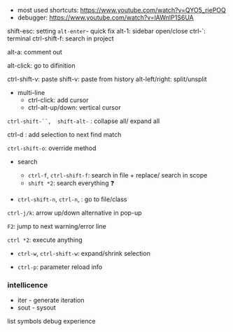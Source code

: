 - most used shortcuts: https://www.youtube.com/watch?v=QYO5_riePOQ
- debugger: https://www.youtube.com/watch?v=lAWnIP1S6UA

shift-esc: setting
`alt-enter`- quick fix
alt-1: sidebar open/close
ctrl-`: terminal
ctrl-shift-f: search in project

alt-a: comment out

alt-click: go to difinition

ctrl-shift-v: paste
shift-v: paste from history
alt-left/right: split/unsplit

- multi-line
  - ctrl-click: add cursor
  - ctrl-alt-up/down: vertical cursor

` ctrl-shift-``,  shift-alt- ` : collapse all/ expand all

ctrl-d : add selection to next find match

`ctrl-shift-o`: override method

- search

  - `ctrl-f`, `ctrl-shift-f`: search in file + replace/ search in scope
  - `shift *2`: search everything ❓

- `ctrl-shift-n`, `ctrl-n`, : go to file/class

`ctrl-j/k`: arrow up/down alternative in pop-up

`F2`: jump to next warning/error line

`ctrl *2`: execute anything

- `ctrl-w`, `ctrl-shift-w`: expand/shrink selection

- `ctrl-p`: parameter reload info

### intellicence

- iter - generate iteration
- sout - sysout

list symbols
debug experience
